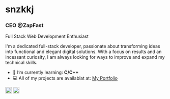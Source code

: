 <h1 align="left">snzkkj</h1>
  <h3 align="left">CEO @ZapFast</h3>
  <p align="left">Full Stack Web Development Enthusiast</h3>
  <p>I'm a dedicated full-stack developer, passionate about transforming ideas into functional and elegant digital solutions. With a focus on results and an incessant curiosity, I am always looking for ways to improve and expand my technical skills.</p>
  
  - 🌱 I’m currently learning: **C/C++**
  - 💻 All of my projects are availablat at: [My Portfolio](https://.com)

<div align="left">
  <img src="https://img.shields.io/static/v1?message=LinkedIn&logo=linkedin&label=&color=3071f2&logoColor=white&labelColor=3071f2&style=for-the-badge" height="20" alt="linkedin logo"  />
  <a href="https://example.com/santoskkkaj" target="_blank">
    <img src="https://img.shields.io/static/v1?message=Discord&logo=discord&label=&color=3071f2&logoColor=white&labelColor=3071f2&style=for-the-badge" height="20" alt="discord logo"  />
  </a>
</div>
